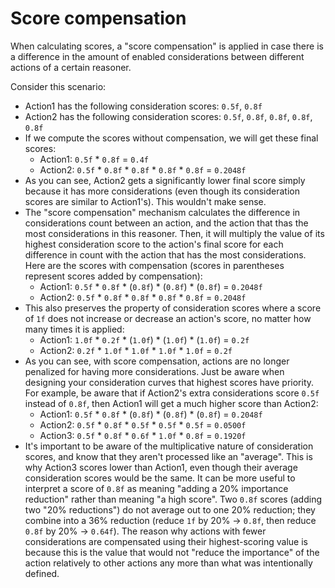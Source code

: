 

# Score compensation

When calculating scores, a "score compensation" is applied in case there is a difference in the amount of enabled considerations between different actions of a certain reasoner.

Consider this scenario:
* Action1 has the following consideration scores: `0.5f`, `0.8f`
* Action2 has the following consideration scores: `0.5f`, `0.8f`, `0.8f`, `0.8f`, `0.8f`
* If we compute the scores without compensation, we will get these final scores:
    * Action1: `0.5f` * `0.8f` = `0.4f`
    * Action2: `0.5f` * `0.8f` * `0.8f` * `0.8f` * `0.8f` = `0.2048f`
* As you can see, Action2 gets a significantly lower final score simply because it has more considerations (even though its consideration scores are similar to Action1's). This wouldn't make sense.
* The "score compensation" mechanism calculates the difference in considerations count between an action, and the action that thas the most considerations in this reasoner. Then, it will multiply the value of its highest consideration score to the action's final score for each difference in count with the action that has the most considerations. Here are the scores with compensation (scores in parentheses represent scores added by compensation):
    * Action1: `0.5f` * `0.8f` * (`0.8f`) * (`0.8f`) * (`0.8f`) = `0.2048f`
    * Action2: `0.5f` * `0.8f` *  `0.8f`  *  `0.8f`  *  `0.8f`  = `0.2048f`
* This also preserves the property of consideration scores where a score of `1f` does not increase or decrease an action's score, no matter how many times it is applied:
    * Action1: `1.0f` * `0.2f` * (`1.0f`) * (`1.0f`) * (`1.0f`) = `0.2f`
    * Action2: `0.2f` * `1.0f` *  `1.0f`  *  `1.0f`  *  `1.0f`  = `0.2f`
* As you can see, with score compensation, actions are no longer penalized for having more considerations. Just be aware when designing your consideration curves that highest scores have priority. For example, be aware that if Action2's extra considerations score `0.5f` instead of `0.8f`, then Action1 will get a much higher score than Action2:
    * Action1: `0.5f` * `0.8f` * (`0.8f`) * (`0.8f`) * (`0.8f`) = `0.2048f`
    * Action2: `0.5f` * `0.8f` *  `0.5f`  *  `0.5f`  *  `0.5f`  = `0.0500f`
    * Action3: `0.5f` * `0.8f` *  `0.6f`  *  `1.0f` *   `0.8f`  = `0.1920f`
* It's important to be aware of the multiplicative nature of consideration scores, and know that they aren't processed like an "average". This is why Action3 scores lower than Action1, even though their average consideration scores would be the same. It can be more useful to interpret a score of `0.8f` as meaning "adding a 20% importance reduction" rather than meaning "a high score". Two `0.8f` scores (adding two "20% reductions") do not average out to one 20% reduction; they combine into a 36% reduction (reduce `1f` by 20% -> `0.8f`, then reduce `0.8f` by 20% -> `0.64f`). The reason why actions with fewer considerations are compensated using their highest-scoring value is because this is the value that would not "reduce the importance" of the action relatively to other actions any more than what was intentionally defined.    